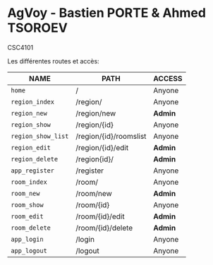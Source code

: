 # AgVoy - Bastien PORTE & Ahmed TSOROEV

CSC4101

Les différentes routes et accès:

| NAME | PATH | ACCESS |
| --- | --- | --- |
`home` | / | Anyone                                 
`region_index` | /region/ | Anyone                           
`region_new` | /region/new | **Admin**                       
`region_show` | /region/{id} | Anyone                      
`region_show_list` | /region/{id}/roomslist | Anyone            
`region_edit` | /region/{id}/edit | **Admin**
`region_delete` | /region{id}/ | **Admin**            
`app_register` | /register | Anyone             
`room_index` | /room/ | Anyone               
`room_new` | /room/new | **Admin**                  
`room_show` | /room/{id} | Anyone                   
`room_edit` | /room/{id}/edit | **Admin**                
`room_delete` | /room/{id}/delete | **Admin**              
`app_login` | /login | Anyone                
`app_logout` | /logout | Anyone
